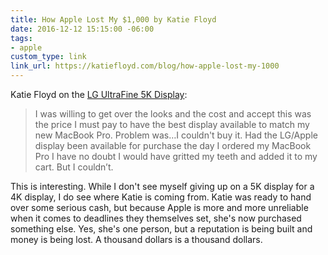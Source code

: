 ```yaml
---
title: How Apple Lost My $1,000 by Katie Floyd
date: 2016-12-12 15:15:00 -06:00
tags:
- apple
custom_type: link
link_url: https://katiefloyd.com/blog/how-apple-lost-my-1000
---
```


Katie Floyd on the [LG UltraFine 5K Display](http://www.apple.com/shop/product/HKN62LL/A/lg-ultrafine-5k-display?fnode=7c):

> I was willing to get over the looks and the cost and accept this was the price I must pay to have the best display available to match my new MacBook Pro. Problem was…I couldn't buy it. Had the LG/Apple display been available for purchase the day I ordered my MacBook Pro I have no doubt I would have gritted my teeth and added it to my cart. But I couldn’t.

This is interesting. While I don't see myself giving up on a 5K display for a 4K display, I do see where Katie is coming from. Katie was ready to hand over some serious cash, but because Apple is more and more unreliable when it comes to deadlines they themselves set, she's now purchased something else. Yes, she's one person, but a reputation is being built and money is being lost. A thousand dollars is a thousand dollars.
